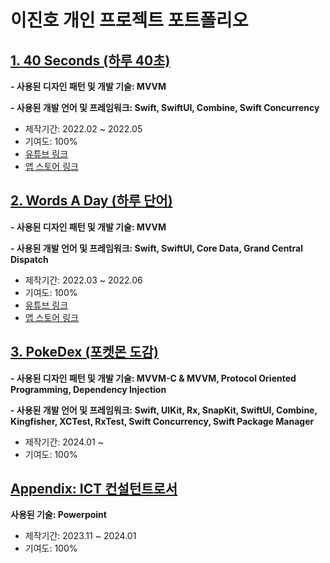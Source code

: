 # 이진호 개인 프로젝트 포트폴리오

## [1. 40 Seconds (하루 40초)](https://github.com/JinhoLee93/Portfolio/tree/main/40%20Seconds%20(%ED%95%98%EB%A3%A8%2040%EC%B4%88))
**- 사용된 디자인 패턴 및 개발 기술: MVVM**

**- 사용된 개발 언어 및 프레임워크: Swift, SwiftUI, Combine, Swift Concurrency**
- 제작기간: 2022.02 ~ 2022.05
- 기여도: 100%
- [유튜브 링크](https://youtu.be/3eXYfnBKCjE)
- [앱 스토어 링크](https://apps.apple.com/kr/app/%ED%95%98%EB%A3%A8-40%EC%B4%88/id1612627349?l=en)

## [2. Words A Day (하루 단어)](https://github.com/JinhoLee93/Portfolio/tree/main/Words%20A%20Day%20(%ED%95%98%EB%A3%A8%20%EB%8B%A8%EC%96%B4))
**- 사용된 디자인 패턴 및 개발 기술: MVVM**

**- 사용된 개발 언어 및 프레임워크: Swift, SwiftUI, Core Data, Grand Central Dispatch**
- 제작기간: 2022.03 ~ 2022.06
- 기여도: 100%
- [유튜브 링크](https://www.youtube.com/watch?v=_vW-Z4ANM5A)
- [앱 스토어 링크](https://apps.apple.com/kr/app/%ED%95%98%EB%A3%A8-%EB%8B%A8%EC%96%B4/id6449736565?l=en)

## [3. PokeDex (포켓몬 도감)](https://github.com/JinhoLee93/Portfolio/tree/main/PokeDex%20(%ED%8F%AC%EC%BC%93%EB%AA%AC%20%EB%8F%84%EA%B0%90))
**- 사용된 디자인 패턴 및 개발 기술: MVVM-C & MVVM, Protocol Oriented Programming, Dependency Injection**

**- 사용된 개발 언어 및 프레임워크: Swift, UIKit, Rx, SnapKit, SwiftUI, Combine, Kingfisher, XCTest, RxTest, Swift Concurrency, Swift Package Manager**
- 제작기간: 2024.01 ~
- 기여도: 100%

## [Appendix: ICT 컨설턴트로서](https://github.com/JinhoLee93/Portfolio/tree/main/As%20an%20ICT%20Consultant%20(%EC%BB%A8%EC%84%A4%ED%84%B4%ED%8A%B8%EB%A1%9C%EC%84%9C))
**사용된 기술: Powerpoint**
- 제작기간: 2023.11 ~ 2024.01
- 기여도: 100%

